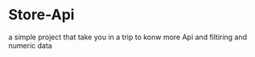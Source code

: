 # Store-Api


a simple project that take you in a trip to konw more Api and filtiring and numeric data 
